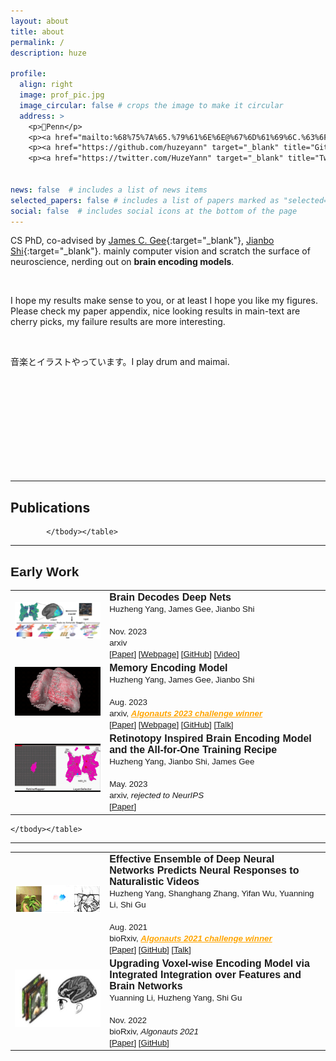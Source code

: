 ```yaml
---
layout: about
title: about
permalink: /
description: huze

profile:
  align: right
  image: prof_pic.jpg
  image_circular: false # crops the image to make it circular
  address: >
    <p>📍Penn</p>
    <p><a href="mailto:%68%75%7A%65.%79%61%6E%6E@%67%6D%61%69%6C.%63%6F%6D"><i class="fas fa-envelope"> Email</i></a></p>
    <p><a href="https://github.com/huzeyann" target="_blank" title="GitHub"><i class="fab fa-github"> Github</i></a></p>
    <p><a href="https://twitter.com/HuzeYann" target="_blank" title="Twitter"><i class="fab fa-twitter"> Twitter</i></a></p>


news: false  # includes a list of news items
selected_papers: false # includes a list of papers marked as "selected={true}"
social: false  # includes social icons at the bottom of the page
---
```


CS PhD, co-advised by [James C. Gee](https://www.med.upenn.edu/apps/faculty/index.php/g5455356/p10656){:target="\_blank"}, [Jianbo Shi](https://www.cis.upenn.edu/~jshi/){:target="\_blank"}. mainly computer vision and scratch the surface of neuroscience, nerding out on <b>brain encoding models</b>.

<br/>

I hope my results make sense to you, or at least I hope you like my figures. Please check my paper appendix, nice looking results in main-text are cherry picks, my failure results are more interesting.

<br/>

音楽とイラストやっています。I play drum and maimai. 

<br/><br/><br/><br/><br/><br/><br/><br/><br/>

<hr>

<h2>Publications </h2>

<font face="helvetica, ariel, 'sans serif'">
            <table cellspacing="15">
				<tbody>
                <tr>
                    <td width="30%" align="center">
                        <img width="225" align="middle" src="assets/custom_images/small_brainnet.png" border="0"> &nbsp;
                    </td>
                    <td>
                        <span style="font-size: 12pt;">
                        <b>Brain Decodes Deep Nets</b> <br>
                        <span style="font-size: 10pt;">
                        Huzheng Yang, James Gee, Jianbo Shi<br>
                        <br>
                        Nov. 2023 <br>
                        arxiv <br>
                        [<a href="https://arxiv.org/abs/TODO">Paper</a>]
                        [<a href="https://huzeyann.github.io/brain-decodes-deep-nets">Webpage</a>]
                        [<a href="https://github.com/huzeyann/BrainDecodesDeepNets">GitHub</a>]
                        [<a href="https://youtu.be/1ZITyYGNLz0">Video</a>]
                        <br>
                    </span></span></td>
                </tr>
                <tr>
                    <td width="30%" align="center">
                        <img width="225" align="middle" src="assets/custom_images/small_brain.gif" border="0"> &nbsp;
                    </td>
                    <td>
                        <span style="font-size: 12pt;">
                        <b>Memory Encoding Model</b> <br>
                        <span style="font-size: 10pt;">
                        Huzheng Yang, James Gee, Jianbo Shi<br>
                        <br>
                        Aug. 2023 <br>
                        arxiv, <b><em><a style="color:orange;" href="http://algonauts.csail.mit.edu/archive.html">Algonauts 2023 challenge winner</a></em></b> <br>
                        [<a href="https://arxiv.org/abs/2308.01175">Paper</a>]
                        [<a href="https://huzeyann.github.io/mem">Webpage</a>]
                        [<a href="https://github.com/huzeyann/MemoryEncodingModel">GitHub</a>]
                        [<a href="https://www.youtube.com/live/9Xh55mcWJeE?si=aCdlPM1MnBaainIF&t=3343">Talk</a>]
                        <br>
                    </span></span></td>
                </tr>
                <tr>
                    <td width="30%" align="center">
                        <img width="225" align="middle" src="assets/custom_images/small_rm.gif" border="0"> &nbsp;
                    </td>
                    <td>
                        <span style="font-size: 12pt;">
                        <b>Retinotopy Inspired Brain Encoding Model and the All-for-One Training Recipe</b> <br>
                        <span style="font-size: 10pt;">
                        Huzheng Yang, Jianbo Shi, James Gee<br>
                        <br>
                        May. 2023 <br>
                        arxiv, <em>rejected to NeurIPS</em> <br>
                        [<a href="https://arxiv.org/abs/2307.14021">Paper</a>]
                        <br>
                    </span></span></td>
                </tr>


            </tbody></table>
            
</font>

<hr>
<h2>Early Work </h2>

<font face="helvetica, ariel, 'sans serif'">
    <table cellspacing="15">
        <tbody>
        <tr>
            <td width="30%" align="center">
                <img width="225" align="middle" src="assets/custom_images/forg.jpg" border="0"> &nbsp;
            </td>
            <td>
                <span style="font-size: 12pt;">
                <b>Effective Ensemble of Deep Neural Networks Predicts Neural Responses to Naturalistic Videos</b> <br>
                <span style="font-size: 10pt;">
                Huzheng Yang, Shanghang Zhang, Yifan Wu, Yuanning Li, Shi Gu<br>
                <br>
                Aug. 2021 <br>
                bioRxiv, <b><em><a style="color:orange;" href="http://algonauts.csail.mit.edu/2021/index.html">Algonauts 2021 challenge winner</a></em></b> <br>
                [<a href="https://www.biorxiv.org/content/10.1101/2021.08.24.457581.abstract">Paper</a>]
                [<a href="https://github.com/huzeyann/huze_algonauts21">GitHub</a>]
                [<a href="https://www.youtube.com/watch?v=xtSh_XotVlo">Talk</a>]
                <br>
            </span></span></td>
        </tr>
        <tr>
            <td width="30%" align="center">
                <img width="225" align="middle" src="assets/custom_images/me_fmri.jpg" border="0"> &nbsp;
            </td>
            <td>
                <span style="font-size: 12pt;">
                <b>Upgrading Voxel-wise Encoding Model via Integrated Integration over Features and Brain Networks</b> <br>
                <span style="font-size: 10pt;">
                Yuanning Li, Huzheng Yang, Shi Gu<br>
                <br>
                Nov. 2022 <br>
                bioRxiv, <em>Algonauts 2021</em> <br>
                [<a href="https://www.biorxiv.org/content/10.1101/2022.11.06.515387v1.abstract">Paper</a>]
                [<a href="https://github.com/huzeyann/htROI-neural-encoding">GitHub</a>]
                <br>
            </span></span></td>
        </tr>

    </tbody></table>
    
</font>

<hr>

